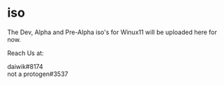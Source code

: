 # iso
The Dev, Alpha and Pre-Alpha iso's for Winux11 will be uploaded here for now.

Reach Us at:

daiwik#8174 <br>
not a protogen#3537
